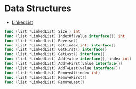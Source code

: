 Data Structures
=============
* [LinkedList](https://github.com/RincLiu/Go-Algorithm/blob/master/data-structures/list/linked-list.go)
```go
func (list *LinkedList) Size() int
func (list *LinkedList) IndexOf(value interface{}) int
func (list *LinkedList) Reverse()
func (list *LinkedList) Get(index int) interface{}
func (list *LinkedList) GetFirst() interface{}
func (list *LinkedList) GetLast() interface{}
func (list *LinkedList) Add(value interface{}, index int)
func (list *LinkedList) AddToFirst(value interface{})
func (list *LinkedList) AddToLast(value interface{})
func (list *LinkedList) RemoveAt(index int)
func (list *LinkedList) RemoveFirst()
func (list *LinkedList) RemoveLast()
```
